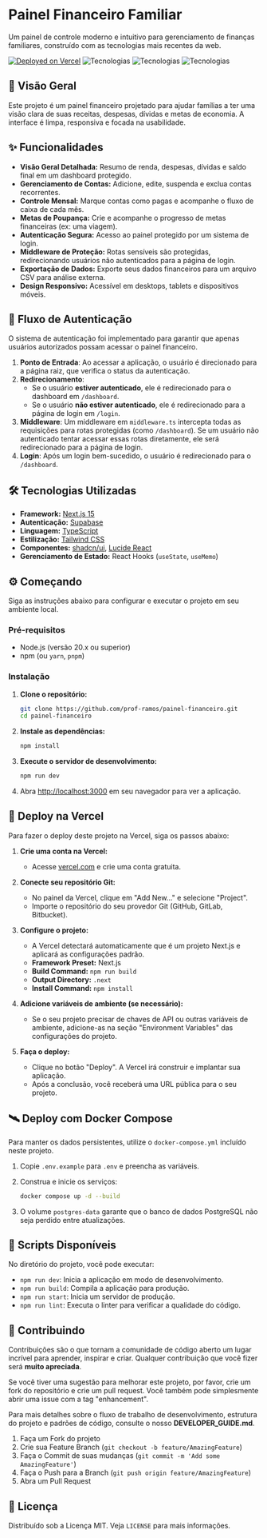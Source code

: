 # Painel Financeiro Familiar

Um painel de controle moderno e intuitivo para gerenciamento de finanças familiares, construído com as tecnologias mais recentes da web.

[![Deployed on Vercel](https://img.shields.io/badge/Deployed%20on-Vercel-black?style=for-the-badge&logo=vercel)](https://vercel.com/prof-gabriel-ramos/v0-cyberpunk-dashboard-design)
![Tecnologias](https://img.shields.io/badge/Next.js-15-black?style=flat-square&logo=next.js)
![Tecnologias](https://img.shields.io/badge/TypeScript-5-blue?style=flat-square&logo=typescript)
![Tecnologias](https://img.shields.io/badge/Tailwind%20CSS-3-blueviolet?style=flat-square&logo=tailwindcss)

## 🚀 Visão Geral

Este projeto é um painel financeiro projetado para ajudar famílias a ter uma visão clara de suas receitas, despesas, dívidas e metas de economia. A interface é limpa, responsiva e focada na usabilidade.

<!-- ![Screenshot do Painel Financeiro](caminho/para/screenshot.png) -->

## ✨ Funcionalidades

* **Visão Geral Detalhada:** Resumo de renda, despesas, dívidas e saldo final em um dashboard protegido.
* **Gerenciamento de Contas:** Adicione, edite, suspenda e exclua contas recorrentes.
* **Controle Mensal:** Marque contas como pagas e acompanhe o fluxo de caixa de cada mês.
* **Metas de Poupança:** Crie e acompanhe o progresso de metas financeiras (ex: uma viagem).
* **Autenticação Segura:** Acesso ao painel protegido por um sistema de login.
* **Middleware de Proteção:** Rotas sensíveis são protegidas, redirecionando usuários não autenticados para a página de login.
* **Exportação de Dados:** Exporte seus dados financeiros para um arquivo CSV para análise externa.
* **Design Responsivo:** Acessível em desktops, tablets e dispositivos móveis.

## 🔐 Fluxo de Autenticação

O sistema de autenticação foi implementado para garantir que apenas usuários autorizados possam acessar o painel financeiro.

1. **Ponto de Entrada**: Ao acessar a aplicação, o usuário é direcionado para a página raiz, que verifica o status da autenticação.
2. **Redirecionamento**:
    * Se o usuário **estiver autenticado**, ele é redirecionado para o dashboard em `/dashboard`.
    * Se o usuário **não estiver autenticado**, ele é redirecionado para a página de login em `/login`.
3. **Middleware**: Um middleware em `middleware.ts` intercepta todas as requisições para rotas protegidas (como `/dashboard`). Se um usuário não autenticado tentar acessar essas rotas diretamente, ele será redirecionado para a página de login.
4. **Login**: Após um login bem-sucedido, o usuário é redirecionado para o `/dashboard`.

## 🛠️ Tecnologias Utilizadas

* **Framework:** [Next.js 15](https://nextjs.org/)
* **Autenticação:** [Supabase](https://supabase.io/)
* **Linguagem:** [TypeScript](https://www.typescriptlang.org/)
* **Estilização:** [Tailwind CSS](https://tailwindcss.com/)
* **Componentes:** [shadcn/ui](https://ui.shadcn.com/), [Lucide React](https://lucide.dev/)
* **Gerenciamento de Estado:** React Hooks (`useState`, `useMemo`)

## ⚙️ Começando

Siga as instruções abaixo para configurar e executar o projeto em seu ambiente local.

### Pré-requisitos

* Node.js (versão 20.x ou superior)
* npm (ou `yarn`, `pnpm`)

### Instalação

1. **Clone o repositório:**

    ```bash
    git clone https://github.com/prof-ramos/painel-financeiro.git
    cd painel-financeiro
    ```

2. **Instale as dependências:**

    ```bash
    npm install
    ```

3. **Execute o servidor de desenvolvimento:**

    ```bash
    npm run dev
    ```

4. Abra <http://localhost:3000> em seu navegador para ver a aplicação.

## 🚀 Deploy na Vercel

Para fazer o deploy deste projeto na Vercel, siga os passos abaixo:

1. **Crie uma conta na Vercel:**
   * Acesse [vercel.com](https://vercel.com) e crie uma conta gratuita.

2. **Conecte seu repositório Git:**
   * No painel da Vercel, clique em "Add New..." e selecione "Project".
   * Importe o repositório do seu provedor Git (GitHub, GitLab, Bitbucket).

3. **Configure o projeto:**
   * A Vercel detectará automaticamente que é um projeto Next.js e aplicará as configurações padrão.
   * **Framework Preset:** Next.js
   * **Build Command:** `npm run build`
   * **Output Directory:** `.next`
   * **Install Command:** `npm install`

4. **Adicione variáveis de ambiente (se necessário):**
   * Se o seu projeto precisar de chaves de API ou outras variáveis de ambiente, adicione-as na seção "Environment Variables" das configurações do projeto.

5. **Faça o deploy:**
   * Clique no botão "Deploy". A Vercel irá construir e implantar sua aplicação.
   * Após a conclusão, você receberá uma URL pública para o seu projeto.

## 🛰️ Deploy com Docker Compose

Para manter os dados persistentes, utilize o `docker-compose.yml` incluído neste projeto.

1. Copie `.env.example` para `.env` e preencha as variáveis.
2. Construa e inicie os serviços:

   ```bash
   docker compose up -d --build
   ```

3. O volume `postgres-data` garante que o banco de dados PostgreSQL não seja perdido entre atualizações.

## 📜 Scripts Disponíveis

No diretório do projeto, você pode executar:

* `npm run dev`: Inicia a aplicação em modo de desenvolvimento.
* `npm run build`: Compila a aplicação para produção.
* `npm run start`: Inicia um servidor de produção.
* `npm run lint`: Executa o linter para verificar a qualidade do código.

## 🤝 Contribuindo

Contribuições são o que tornam a comunidade de código aberto um lugar incrível para aprender, inspirar e criar. Qualquer contribuição que você fizer será **muito apreciada**.

Se você tiver uma sugestão para melhorar este projeto, por favor, crie um fork do repositório e crie um pull request. Você também pode simplesmente abrir uma issue com a tag "enhancement".

Para mais detalhes sobre o fluxo de trabalho de desenvolvimento, estrutura do projeto e padrões de código, consulte o nosso **DEVELOPER_GUIDE.md**.

1. Faça um Fork do projeto
2. Crie sua Feature Branch (`git checkout -b feature/AmazingFeature`)
3. Faça o Commit de suas mudanças (`git commit -m 'Add some AmazingFeature'`)
4. Faça o Push para a Branch (`git push origin feature/AmazingFeature`)
5. Abra um Pull Request

## 📄 Licença

Distribuído sob a Licença MIT. Veja `LICENSE` para mais informações.
